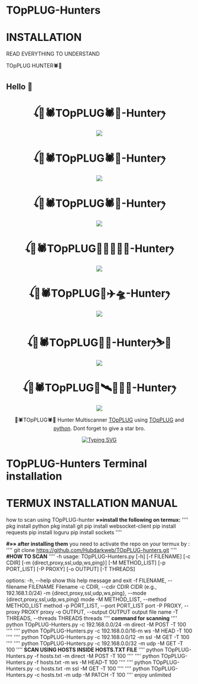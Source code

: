 # TOpPLUG-Hunters
# **INSTALLATION**
READ EVERYTHING TO UNDERSTAND 

TOpPLUG HUNTER🕷🐼
   ## Hello 👋

<h1 align="center">ꪶ🐼🕷TOpPLUG🕷🐼-Hunterꫂ<br></h1>
<p align="center">
<img src="https://i.imgur.com/Gw7jtD0.jpeg, https://i.imgur.com/nB8i4tq.jpeg" />
</p>
<h1 align="center">ꪶ🐼🕷TOpPLUG🕷🐼-Hunterꫂ<br></h1>
<p align="center">
<img src="https://i.imgur.com/or4X9rl.jpeg,https://i.imgur.com/hoRK15o.jpeg" />
</p>
<h1 align="center">ꪶ🐼🕷TOpPLUG🕷🐼-Hunterꫂ<br></h1>
<p align="center">
<img src="https://i.imgur.com/tqP6Vsl.jpeg, https://i.imgur.com/Sfzusgg.jpeg" />
</p>
<h1 align="center">ꪶ🐼🕷TOpPLUG🔫🗽🏴‍☠️🎳-Hunterꫂ<br></h1>
<p align="center">
<img src="https://i.imgur.com/nB8i4tq.jpeg" />
</p>
<h1 align="center">ꪶ🐼🕷TOpPLUG🥷✈️🛸-Hunterꫂ<br></h1>
<p align="center">
<img src="https://i.imgur.com/hoRK15o.jpeg" />
</p>
<h1 align="center">ꪶ🐼🕷TOpPLUG🧑‍💻-Hunterꫂ⛷️🛫<br></h1>
<p align="center">
<img src="https://i.imgur.com/tqP6Vsl.jpeg, https://i.imgur.com/Sfzusgg.jpeg" />
</p>
<h1 align="center">ꪶ🐼🕷TOpPLUG🤿🛰️📡🧑‍💻-Hunterꫂ<br></h1>
<p align="center">
<img src="https://i.imgur.com/Sfzusgg.jpeg" />
</p>
<p align="center">
🐼🕷TOpPLUG🕷🐼 Hunter Multiscanner <a href="https://github.com/Hubdarkweb" target="_blank">TOpPLUG</a> using <a href="https://github.com" target="_blank">TOpPLUG</a> and <a href="https://github.com/python" target="_blank">python</a>. Dont forget to give a star bro.
</p>
<p align="center">
  <a href="https://git.io/typing-svg"><img src="https://readme-typing-svg.demolab.com?font=EB+Garamond&weight=800&size=28&duration=4000&pause=1000&random=false&width=435&lines=+_____🐼🕷TOpPLUG🕷🐼_____;HOST+UNLIMITED+x+HUNTER+BOT;DEVELOPED+BY+🐼🕷TOpPLUG🕷🐼;REALESE+DATE+4%2F9%2F2024." alt="Typing SVG" /></a>
</p>

# TOpPLUG-Hunters Terminal installation 
# TERMUX INSTALLATION MANUAL 
how to scan using TOpPLUG-hunter
**»»install the following on termux:**
''''
pkg install python 
pkg install git
pip install websocket-client 
pip install requests 
pip install loguru 
pip install sockets
''''

**#»» after installing them**
you need to activate the repo on your termux 
by :
''''
git clone https://github.com/Hubdarkweb/TOpPLUG-hunters.git
''''
**#HOW TO SCAN**
''''
-h
usage: TOpPLUG-Hunters.py [-h] [-f FILENAME] [-c CDIR]
                      [-m {direct,proxy,ssl,udp,ws,ping}]
                      [-M METHOD_LIST] [-p PORT_LIST] [-P PROXY]
                      [-o OUTPUT] [-T THREADS]

options:
  -h, --help                                    show this help
                                                message and exit
  -f FILENAME, --filename FILENAME              Filename
  -c CDIR, --cdir CDIR                          CIDR (e.g.,
                                                192.168.1.0/24)
  -m {direct,proxy,ssl,udp,ws,ping}, --mode {direct,proxy,ssl,udp,ws,ping}
                                                mode
  -M METHOD_LIST, --method METHOD_LIST          method
  -p PORT_LIST, --port PORT_LIST                port
  -P PROXY, --proxy PROXY                       proxy
  -o OUTPUT, --output OUTPUT                    output file name
  -T THREADS, --threads THREADS                 threads
''''
  **command for scanning**
  ''''
  python TOpPLUG-Hunters.py -c 192.168.0.0/24 -m direct -M POST -T 100
  ''''
  ''''
  python TOpPLUG-Hunters.py -c 192.168.0.0/16-m ws -M HEAD -T 100
  ''''
  ''''
  python TOpPLUG-Hunters.py -c 192.168.0.0/12 -m ssl -M GET -T 100
  ''''
  ''''
  python TOpPLUG-Hunters.py -c 192.168.0.0/32 -m udp -M GET -T 100
  ''''
**SCAN USING HOSTS INSIDE HOSTS.TXT FILE**
  ''''
  python TOpPLUG-Hunters.py -f hosts.txt -m direct -M POST -T 100
  ''''
  ''''
  python TOpPLUG-Hunters.py -f hosts.txt -m ws -M HEAD-T 100
  ''''
  ''''
  python TOpPLUG-Hunters.py -c hosts.txt -m ssl -M GET -T 100
  ''''
  ''''
  python TOpPLUG-Hunters.py -c hosts.txt -m udp -M PATCH -T 100
  ''''
  enjoy unlimited 
